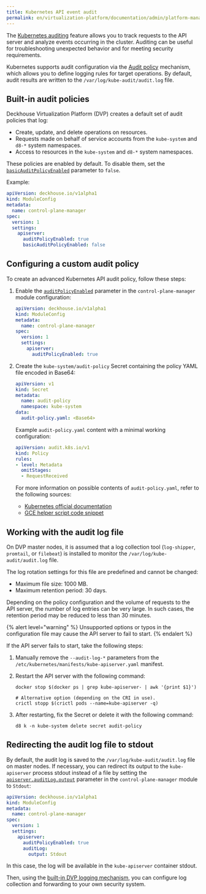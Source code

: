 ```yaml
---
title: Kubernetes API event audit
permalink: en/virtualization-platform/documentation/admin/platform-management/security/events/kubernetes-api-audit.html
---
```


The [Kubernetes auditing](https://kubernetes.io/docs/tasks/debug/debug-cluster/audit/) feature allows you to track requests
to the API server and analyze events occurring in the cluster.
Auditing can be useful for troubleshooting unexpected behavior and for meeting security requirements.

Kubernetes supports audit configuration via the [Audit policy](https://kubernetes.io/docs/tasks/debug/debug-cluster/audit/#audit-policy) mechanism,
which allows you to define logging rules for target operations.
By default, audit results are written to the `/var/log/kube-audit/audit.log` file.

## Built-in audit policies

Deckhouse Virtualization Platform (DVP) creates a default set of audit policies that log:

- Create, update, and delete operations on resources.
- Requests made on behalf of service accounts from the `kube-system` and `d8-*` system namespaces.
- Access to resources in the `kube-system` and `d8-*` system namespaces.

These policies are enabled by default.
To disable them, set the [`basicAuditPolicyEnabled`](/modules/control-plane-manager/configuration.html#parameters-apiserver-basicauditpolicyenabled) parameter to `false`.

Example:

```yaml
apiVersion: deckhouse.io/v1alpha1
kind: ModuleConfig
metadata:
  name: control-plane-manager
spec:
  version: 1
  settings:
    apiserver:
      auditPolicyEnabled: true
      basicAuditPolicyEnabled: false
```

## Configuring a custom audit policy

To create an advanced Kubernetes API audit policy, follow these steps:

1. Enable the [`auditPolicyEnabled`](/modules/control-plane-manager/configuration.html#parameters-apiserver-auditpolicyenabled) parameter
   in the `control-plane-manager` module configuration:

   ```yaml
   apiVersion: deckhouse.io/v1alpha1
   kind: ModuleConfig
   metadata:
     name: control-plane-manager
   spec:
     version: 1
     settings:
       apiserver:
         auditPolicyEnabled: true
   ```

1. Create the `kube-system/audit-policy` Secret containing the policy YAML file encoded in Base64:

   ```yaml
   apiVersion: v1
   kind: Secret
   metadata:
     name: audit-policy
     namespace: kube-system
   data:
     audit-policy.yaml: <Base64>
   ```

   Example `audit-policy.yaml` content with a minimal working configuration:

   ```yaml
   apiVersion: audit.k8s.io/v1
   kind: Policy
   rules:
   - level: Metadata
     omitStages:
     - RequestReceived
   ```

   For more information on possible contents of `audit-policy.yaml`, refer to the following sources:

   - [Kubernetes official documentation](https://kubernetes.io/docs/tasks/debug/debug-cluster/audit/#audit-policy)
   - [GCE helper script code snippet](https://github.com/kubernetes/kubernetes/blob/0ef45b4fcf7697ea94b96d1a2fe1d9bffb692f3a/cluster/gce/gci/configure-helper.sh#L722-L862)

## Working with the audit log file

On DVP master nodes, it is assumed that a log collection tool (`log-shipper`, `promtail`, or `filebeat`) is installed
to monitor the `/var/log/kube-audit/audit.log` file.

The log rotation settings for this file are predefined and cannot be changed:

- Maximum file size: 1000 MB.
- Maximum retention period: 30 days.

Depending on the policy configuration and the volume of requests to the API server,
the number of log entries can be very large.
In such cases, the retention period may be reduced to less than 30 minutes.

{% alert level="warning" %}
Unsupported options or typos in the configuration file may cause the API server to fail to start.
{% endalert %}

If the API server fails to start, take the following steps:

1. Manually remove the `--audit-log-*` parameters from the `/etc/kubernetes/manifests/kube-apiserver.yaml` manifest.
1. Restart the API server with the following command:

   ```shell
   docker stop $(docker ps | grep kube-apiserver- | awk '{print $1}')
   
   # Alternative option (depending on the CRI in use).
   crictl stopp $(crictl pods --name=kube-apiserver -q)
   ```

1. After restarting, fix the Secret or delete it with the following command:

   ```shell
   d8 k -n kube-system delete secret audit-policy
   ```

## Redirecting the audit log file to stdout

By default, the audit log is saved to the `/var/log/kube-audit/audit.log` file on master nodes.
If necessary, you can redirect its output to the `kube-apiserver` process stdout instead of a file
by setting the [`apiserver.auditLog.output`](/modules/control-plane-manager/configuration.html#parameters-apiserver-auditlog-output) parameter in the `control-plane-manager` module to `Stdout`:

```yaml
apiVersion: deckhouse.io/v1alpha1
kind: ModuleConfig
metadata:
  name: control-plane-manager
spec:
  version: 1
  settings:
    apiserver:
      auditPolicyEnabled: true
      auditLog:
        output: Stdout
```

In this case, the log will be available in the `kube-apiserver` container stdout.

Then, using the [built-in DVP logging mechanism](../../../configuration/logging/delivery.html),
you can configure log collection and forwarding to your own security system.
